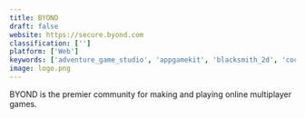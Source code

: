 ```yaml
---
title: BYOND
draft: false 
website: https://secure.byond.com
classification: ['']
platform: ['Web']
keywords: ['adventure_game_studio', 'appgamekit', 'blacksmith_2d', 'cocos2d-x_and_cocos_creator', 'construct_2', 'corona_sdk', 'flatredball', 'friv', 'gdevelop', 'litiengine', 'monogame', 'newgrounds', 'orx', 'rpg_maker', 'renpy', 'unreal_engine', 'vr_games', 'ct.js']
image: logo.png
---
```

BYOND is the premier community for making and playing online multiplayer games.